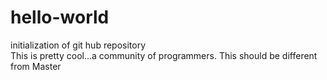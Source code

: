 # hello-world
initialization of git hub repository</br>
This is pretty cool...a community of programmers.
This should be different from Master
